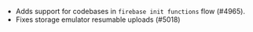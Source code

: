 - Adds support for codebases in `firebase init functions` flow (#4965).
- Fixes storage emulator resumable uploads (#5018)
